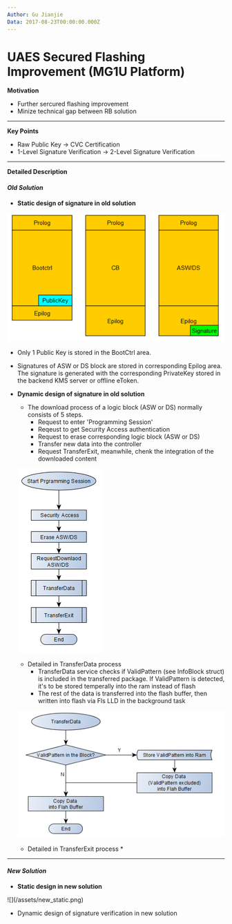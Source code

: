```yaml
---
Author: Gu Jianjie
Data: 2017-08-23T00:00:00.000Z
---
```


# UAES Secured Flashing Improvement \(MG1U Platform\)

**Motivation**

* Further sercured flashing improvement 
* Minize technical gap between RB solution

---

**Key Points**

* Raw Public Key -&gt; CVC Certification
* 1-Level Signature Verification -&gt; 2-Level Signature Verification

---

**Detailed Description**

#### _Old Solution_

* **Static design of signature in old solution**

![](/assets/old_static.png)

  * Only 1 Public Key is stored in the BootCtrl area.
  * Signatures of ASW or DS block are stored in corresponding Epilog area. The signature is generated with the corresponding PrivateKey stored in the backend KMS server or offline eToken.


* **Dynamic design of signature in old solution**

  * The download process of a logic block (ASW or DS) normally consists of 5 steps. 
    * Request to enter 'Programming Session'
    * Reqeust to get Security Access authentication
    * Request to erase corresponding logic block (ASW or DS)
    * Transfer new data into the controller
    * Request TransferExit, meanwhile, chenk the integration of the downloaded content

  ![](/assets/basic_download_process.png)

  * Detailed in TransferData process
      * TransferData service checks if ValidPattern (see InfoBlock struct) is included in the transferred package. If ValidPattern is detected, it's to be stored temperally into the ram instead of flash
      * The rest of the data is transferred into the flash buffer, then written into flash via Fls LLD in the background task    
 
  ![](/assets/dynamic_transferdata_process.png)

  * Detailed in TransferExit process
    *
---

#### _New Solution_

* **Static design in new solution**

<div>
  ![](/assets/new_static.png)
</div>

* Dynamic design of signature verification in new solution



